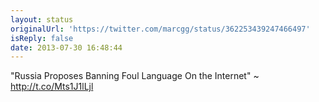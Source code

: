 ```yaml
---
layout: status
originalUrl: 'https://twitter.com/marcgg/status/362253439247466497'
isReply: false
date: 2013-07-30 16:48:44
---
```


"Russia Proposes Banning Foul Language On the Internet" ~ http://t.co/Mts1J1lLjl
